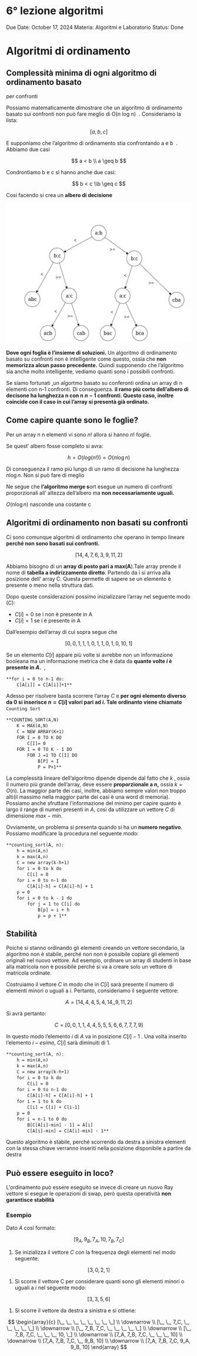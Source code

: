# 6° lezione algoritmi

Due Date: October 17, 2024
Materia: Algoritmi e Laboratorio
Status: Done

# Algoritmi di ordinamento

## Complessità minima di ogni algoritmo di ordinamento basato
per confronti

Possiamo matematicamente dimostrare che un algoritmo di ordinamento basato
sui confronti non può fare meglio di O(n log n)
﻿ .
Consideriamo la lista:

$$
[a,b,c]
$$

E supponiamo che l’algoritmo di ordinamento stia confrontando a e b ﻿ . Abbiamo due casi

$$
a < b \\ a \geq b
$$

Condrontiamo b e  c si hanno anche due casi:

$$
b < c \\b \geq c
$$

Cosi facendo si crea un **albero di decisione**

![Screenshot 2024-10-29 alle 16.47.16.png](6%C2%B0%20lezione%20algoritmi%2012ec5c8ba9398006a5ffd8a104f48cde/Screenshot_2024-10-29_alle_16.47.16.png)

**Dove ogni foglia è l’insieme di soluzioni.**
Un algoritmo di ordinamento basato su confronti non è intelligente come questo, ossia che **non memorizza alcun passo precedente.** Quindi supponendo che l’algoritmo
sia anche molto intelligente, vediamo quanti sono i possibili confronti.

Se siamo fortunati ,un algortmo basato su conferonti ordina un array di n elementi con n-1 confronti. Di conseguenza. **il ramo più corto dell’albero di decisone ha lunghezza n con n $n-1$  confronti. Questo caso, inoltre coincide con il caso in cui l’array si presentà già ordinato.**

## Come capire quante sono le foglie?

Per un array n n elementi vi sono $n!$ allora si hanno $n!$ foglie.

Se quest’ albero fosse completo si avra:

$$
h= O(log(n!)) = O(n \log n)
$$

Di conseguenza il ramo più lungo di un ramo di decisione ha lunghezza $n\log n$. Non si può fare di meglio

Ne segue che **l’algoritmo merge s**ort esegue un numero di confronti proporzionali all’ altezza dell’albero ma **non necessariamente uguali.** 

$O(n\log n)$  nasconde una costante c

## Algoritmi di ordinamento non basati su confronti

Ci sono comunque algoritmi di ordinamento che operano in tempo lineare **perché non sono basati sui confronti.**

$$
[14,4,7,6,3,9,11,2]
$$

Abbiamo bisogno di un **array di posto pari a max(A**).Tale array prende il nome di **tabella a indirizzamento diretto**. Partendo da i si arriva alla posizione dell’ array C. Questa permette di sapere  se un elemento è presente o meno nella struttura dati. 

Dopo queste considerazioni possimo inizializzare l’array nel seguente modo (C):

- $C[i] = 0$  se i non è presente in A
- $C[i] = 1$ se i  è presente in A

Dall’esempio dell’array di cui sopra segue che 

$$
[0,0,1,1,1,0,1,1,0,1,0,10,1]
$$

Se un elemento $C[i]$ appare più volte si avrebbe non un informazione booleana ma un informazione metrica che è data da **quante volte $i$ è presente in $A$.**
﻿ ,

```
**for i = 0 to n-1 do:
	C[A[i]] = C[A[i]]+1**
```

Adesso per risolvere basta scorrere l’array $C$ e **per ogni elemento diverso da $0$ si inserisce $n=C[i]$ valori pari ad $i$. Tale ordinanto viene chiamato** `Counting Sort`

```
**COUNTING_SORT(A,N)
	K = MAX(A,N)
	C = NEW ARRAY(K+1)
	FOR I = 0 TO K DO
		C[I]= 0
	FOR I = 0 TO K - 1 DO 
		FOR J =1 TO C[I] DO
			B[P] = I
			P = P+1** 	
```

La complessità lineare dell’algoritmo dipende dipende dal fatto che $k$ , ossia il numero più grande dell’array, deve essere **proporzionale a $n$,** ossia $k = O(n)$. La maggior parte dei casi, inoltre, abbiamo sempre valori non troppo alti(il massimo nella maggior parte dei casi è una word di memoria). Possiamo anche sfruttare l'informazione del minimo per capire quanto è largo il range di numeri presenti in  $A$, così da utilizzare un vettore $C$ di dimensione $max-min$.

Ovviamente, un problema si presenta quando si ha un **numero negativo**. Possiamo modificare la procedura nel seguente modo:

```
**counting_sort(A, n):
	h = min(A,n)
	k = max(A,n)
	C = new array(k-h+1)
	for i = 0 to k do
		C[i] = 0
	for i = 0 to n-1 do
		C[A[i]-h] = C[A[i]-h] + 1
	p = 0
	for i = 0 to k - 1 do
		for j = 1 to C[i] do
			B[p] = i + h
			p = p + 1**
```

## Stabilità

Poiché si stanno ordinando gli elementi creando un vettore secondario, la algoritmo non è stabile, perché non non è possibile copiare gli elementi originali nel nuovo vettore. Ad esempio, ordinare un array  di studenti in base alla matricola non è possibile perché si va a creare solo un vettore di matricola ordinate. 

Costruiamo il vettore $C$ in modo che in $C[i]$ sarà presente il numero di elementi minori o uguali a $i$. Pertanto, consideriamo il seguente vettore:

$$
A = [14,4,4,5,4,14,,9,11,2]
$$

 Si avrà pertanto:

$$
C = [0,0,1,1,4,4,5,5,5,6,6,7,7,7,9]
$$

In questo modo l’elemento  $i$ di $A$ va in posizione $C[i]- 1$ . Una volta inserito l’elemento $i-esimo$, $C[i]$ sarà diminuiti di 1.

```
**counting_sort(A, n):
	h = min(A,n)
	k = max(A,n)
	C = new array(k-h+1)
	for i = 0 to k do
		C[i] = 0
	for i = 0 to n-1 do
		C[A[i]-h] = C[A[i]-h] + 1
	for i = 1 to k do
		C[i] = C[i] + C[i-1]
	p = 0
	for i = n-1 to 0 do
		B[C[A[i]-min] - 1] = A[i]
		C[A[i]-min] = C[A[i]-min] - 1**
```

Questo algoritmo è stabile, perché scorrendo da destra a sinistra elementi con la stessa chiave verranno inseriti nella posizione disponibile a partire da destra

## Può essere eseguito in loco?

L'ordinamento può essere eseguito se invece di creare un nuovo Ray vettore si esegue le operazioni di swap, però questa operatività **non garantisce stabilità**

### Esempio

Dato $A$ così formato:

$$
[9_A,9_B,7_A,10,7_B,7_C]
$$

1. Se inizializza il vettore $C$ con la frequenza degli elementi nel modo seguente:

$$
[3,0,2,1]
$$

1. Si scorre il vettore C per considerare quanti sono gli elementi minori o uguali a $i$ nel seguente modo:

 

$$
[3,3,5,6]
$$

1. Si scorre il vettore da destra a sinistra e si ottiene:

$$
\begin{array}{c} [\_, \_, \_, \_, \_, \_, \_, \_] \\ \downarrow \\ [\_, \_, 7_C, \_, \_, \_, \_, \_] \\ \downarrow \\ [\_, 7_B, 7_C, \_, \_, \_, \_, \_] \\ \downarrow \\ [\_, 7_B, 7_C, \_, \_, \_, 10, \_] \\ \downarrow \\ [7_A, 7_B, 7_C, \_, \_, \_, 10] \\ \downarrow \\ [7_A, 7_B, 7_C, \_, 9_B, 10] \\ \downarrow \\ [7_A, 7_B, 7_C, 9_A, 9_B, 10] \end{array}
$$